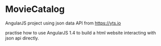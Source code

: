 # MovieCatalog

AngularJS project using json data API from https://yts.io

practise how to use AngularJS 1.4 to build a html website interacting with json api directly.
